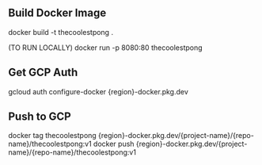 ## Build Docker Image
docker build -t thecoolestpong .

(TO RUN LOCALLY) docker run -p 8080:80 thecoolestpong

## Get GCP Auth
gcloud auth configure-docker {region}-docker.pkg.dev

## Push to GCP
docker tag thecoolestpong {region}-docker.pkg.dev/{project-name}/{repo-name}/thecoolestpong:v1
docker push {region}-docker.pkg.dev/{project-name}/{repo-name}/thecoolestpong:v1

